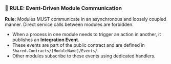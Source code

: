### 🎯 RULE: Event-Driven Module Communication

**Rule:** Modules MUST communicate in an asynchronous and loosely coupled manner. Direct service calls between modules are forbidden.
*   When a process in one module needs to trigger an action in another, it publishes an **Integration Event**.
*   These events are part of the public contract and are defined in `Shared.Contracts/[ModuleName]/Events/`.
*   Other modules subscribe to these events using dedicated handlers.